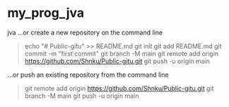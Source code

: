 # my_prog_jva
jva
…or create a new repository on the command line

>echo "# Public-gitu" >> README.md
>git init
>git add README.md
>git commit -m "first commit"
>git branch -M main
>git remote add origin https://github.com/Shnku/Public-gitu.git
>git push -u origin main

…or push an existing repository from the command line

>git remote add origin https://github.com/Shnku/Public-gitu.git
>git branch -M main
>git push -u origin main
